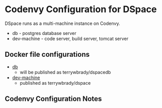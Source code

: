 # Codenvy Configuration for DSpace

DSpace runs as a multi-machine instance on Codenvy.

- db - postgres database server
- dev-machine - code server, build server, tomcat server

## Docker file configurations

- [db](db/Dockerfile)
  - will be published as terrywbrady/dspacedb
- [dev-machine](dev-machine/Dockerfile)
  - published as terrywbrady/dspace

## Codenvy Configuration Notes
